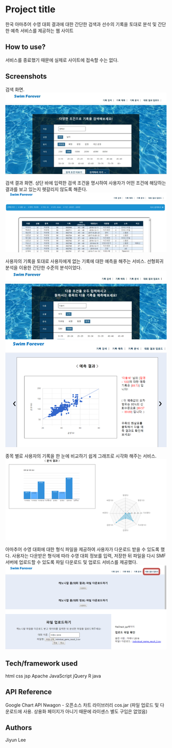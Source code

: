 # Project title
한국 아마추어 수영 대회 결과에 대한 간단한 검색과 선수의 기록을 토대로 분석 및 간단한 예측 서비스를 제공하는 웹 사이트

## How to use?
서비스를 종료했기 때문에 실제로 사이트에 접속할 수는 없다.

## Screenshots
검색 화면.
![smf_analysis_screenshot_1](./images/smf_analysis_screenshot_1.PNG)

검색 결과 화면. 상단 바에 입력한 검색 조건을 명시하여 사용자가 어떤 조건에 해당하는 결과를 보고 있는지 헷갈리지 않도록 해준다.
![smf_analysis_screenshot_2](./images/smf_analysis_screenshot_2.PNG)

사용자의 기록을 토대로 사용자에게 없는 기록에 대한 예측을 해주는 서비스. 선형회귀 분석을 이용한 간단한 수준의 분석이었다.
![smf_analysis_screenshot_3](./images/smf_analysis_screenshot_3.PNG)
![smf_analysis_screenshot_4](./images/smf_analysis_screenshot_4.PNG)

종목 별로 사용자의 기록을 한 눈에 비교하기 쉽게 그래프로 시각화 해주는 서비스.
![smf_analysis_screenshot_5](./images/smf_analysis_screenshot_5.PNG)

아마추어 수영 대회에 대한 형식 파일을 제공하여 사용자가 다운로드 받을 수 있도록 했다.
사용자는 다운받은 형식에 따라 수영 대회 정보를 입력, 저장한 뒤 파일을 다시 SMF 서버에 업로드할 수 있도록 파일 다운로드 및 업로드 서비스를 제공했다.
![smf_analysis_screenshot_6](./images/smf_analysis_screenshot_6.PNG)


## Tech/framework used
html
css
jsp
Apache
JavaScript
jQuery
R
java


## API Reference
Google Chart API
Nwagon - 오픈소스 차트 라이브러리
cos.jar (파일 업로드 및 다운로드에 사용. 상용화 페이지가 아니기 때문에 라이센스 별도 구입은 없었음)

## Authors
Jiyun Lee

<!--
## Getting Started
## Code style
## Features
## Code Example
## Installation
## Tests
## How to use?
## Contribute
## Credits
## License-->
